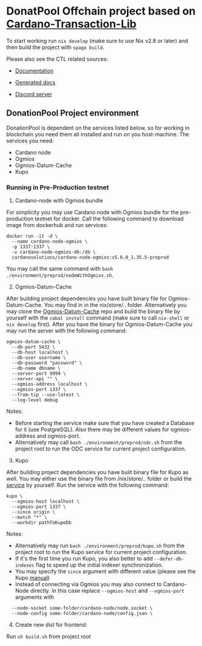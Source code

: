 # DonatPool Offchain project based on [Cardano-Transaction-Lib](https://github.com/Plutonomicon/cardano-transaction-lib/tree/develop/doc)

To start working run `nix develop` (make sure to use Nix v2.8 or later) and then build the project with `spago build`.

Please also see the CTL related sources:

- [Documentation](https://github.com/Plutonomicon/cardano-transaction-lib/tree/develop/doc)

- [Generated docs](https://plutonomicon.github.io/cardano-transaction-lib/)

- [Discord server](https://discord.gg/JhbexnV9Pc)


## DonationPool Project environment 

DonationPool is dependent on the services listed below, so for working in blockchain you need them all installed and run on you host-machine. The services you need:

- Cardano node
- Ogmios
- Ogmios-Datum-Cache
- Kupo 

### Running in Pre-Production testnet 

1. Cardano-node with Ogmios bundle

For simplicity you may use Cardano node with Ogmios bundle for the pre-production testnet for docker. Call the following command to download image from dockerhub and run services:
```
docker run -it -d \
  --name cardano-node-ogmios \
  -p 1337:1337 \
  -v cardano-node-ogmios-db:/db \
  cardanosolutions/cardano-node-ogmios:v5.6.0_1.35.5-preprod
  ```
You may call the same command with `bash ./environment/preprod/nodeWithOgmios.sh`.

2. Ogmios-Datum-Cache

After building project dependencies you have built binary file for Ogmios-Datum-Cache. You may find in in the nix/store/.. folder. Alternatively you may clone the [Ogmios-Datum-Cache](https://github.com/mlabs-haskell/ogmios-datum-cache) repo and build the binary file by yourself with the `cabal install` command (make sure to call `nix-shell` or `nix develop` first). After you have the binary for Ogmios-Datum-Cache you may run the server with the following command:

```
ogmios-datum-cache \
  --db-port 5432 \
  --db-host localhost \
  --db-user username \
  --db-password "password" \
  --db-name dbname \
  --server-port 9999 \
  --server-api "" \
  --ogmios-address localhost \
  --ogmios-port 1337 \
  --from-tip --use-latest \
  --log-level debug
```

Notes: 
- Before starting the service make sure that you have created a Database for it (use PostgreSQL). Also there may be different values for ogmios-address and ogmios-port.
- Alternatively may call `bash ./environment/preprod/odc.sh` from the project root to run the ODC service for current project configuration.

3. Kupo

After building project dependencies you have built binary file for Kupo as well. You may either use the binary file from /nix/store/.. folder or build the [service](https://github.com/CardanoSolutions/kupo) by yourself.
Run the service with the following command:
```
kupo \
  --ogmios-host localhost \
  --ogmios-port 1337 \
  --since origin \
  --match "*" \
  --workdir pathToKupoDb
```

Notes: 
- Alternatively may run `bash ./environment/preprod/kupo.sh` from the project root to run the Kupo service for current project configuration.
- If it's the first time you run Kupo, you also better to add `--defer-db-indexes` flag to speed up the initial indexer synchronization.
- You may specify the `since` argument with different value (please see the Kupo [manual](https://cardanosolutions.github.io/kupo/)) 
- Instead of connecting via Ogmios you may also connect to Cardano-Node directly. In this case replace `--ogmios-host` and `--ogmios-port` arguments with

```
  --node-socket some-folder/cardano-node/node.socket \
  --node-config some-folder/cardano-node/config.json \
```

4. Create new dist for frontend:

Run `sh build.sh` from project root